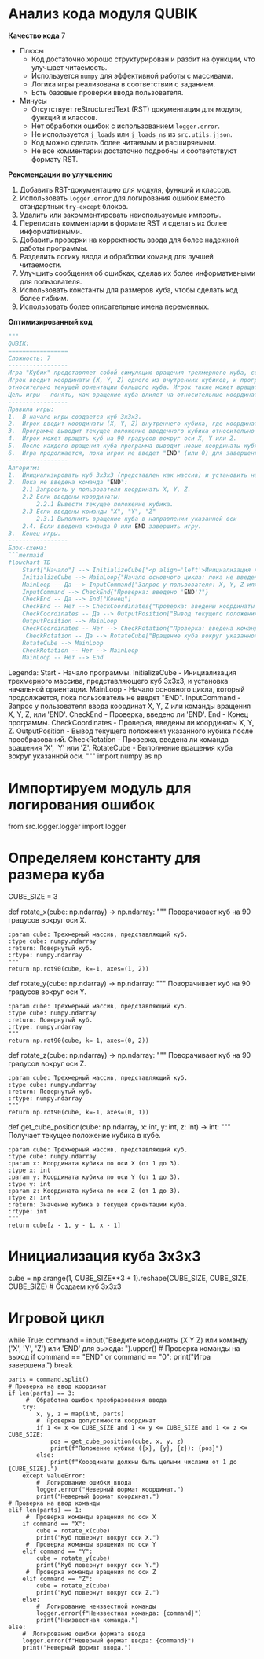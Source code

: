 # Анализ кода модуля QUBIK

**Качество кода**
7
-   Плюсы
    -   Код достаточно хорошо структурирован и разбит на функции, что улучшает читаемость.
    -   Используется `numpy` для эффективной работы с массивами.
    -   Логика игры реализована в соответствии с заданием.
    -   Есть базовые проверки ввода пользователя.
-   Минусы
    -   Отсутствует reStructuredText (RST) документация для модуля, функций и классов.
    -   Нет обработки ошибок с использованием `logger.error`.
    -   Не используется `j_loads` или `j_loads_ns` из `src.utils.jjson`.
    -   Код можно сделать более читаемым и расширяемым.
    -   Не все комментарии достаточно подробны и соответствуют формату RST.

**Рекомендации по улучшению**

1.  Добавить RST-документацию для модуля, функций и классов.
2.  Использовать `logger.error` для логирования ошибок вместо стандартных `try-except` блоков.
3.  Удалить или закомментировать неиспользуемые импорты.
4.  Переписать комментарии в формате RST и сделать их более информативными.
5.  Добавить проверки на корректность ввода для более надежной работы программы.
6.  Разделить логику ввода и обработки команд для лучшей читаемости.
7.  Улучшить сообщения об ошибках, сделав их более информативными для пользователя.
8.  Использовать константы для размеров куба, чтобы сделать код более гибким.
9.  Использовать более описательные имена переменных.

**Оптимизированный код**

```python
"""
QUBIK:
=================
Сложность: 7
-----------------
Игра "Кубик" представляет собой симуляцию вращения трехмерного куба, составленного из маленьких кубиков.
Игрок вводит координаты (X, Y, Z) одного из внутренних кубиков, и программа показывает его положение
относительно текущей ориентации большого куба. Игрок также может вращать куб по осям X, Y или Z.
Цель игры - понять, как вращение куба влияет на относительные координаты выбранного внутреннего кубика.
-----------------
Правила игры:
1.  В начале игры создается куб 3x3x3.
2.  Игрок вводит координаты (X, Y, Z) внутреннего кубика, где координаты лежат в диапазоне от 1 до 3.
3.  Программа выводит текущее положение введенного кубика относительно текущей ориентации куба.
4.  Игрок может вращать куб на 90 градусов вокруг оси X, Y или Z.
5.  После каждого вращения куба программа выводит новые координаты кубика.
6.  Игра продолжается, пока игрок не введет "END" (или 0) для завершения.
-----------------
Алгоритм:
1.  Инициализировать куб 3x3x3 (представлен как массив) и установить начальную ориентацию.
2.  Пока не введена команда "END":
    2.1 Запросить у пользователя координаты X, Y, Z.
    2.2 Если введены координаты:
        2.2.1 Вывести текущее положение кубика.
    2.3 Если введены команды "X", "Y", "Z"
        2.3.1 Выполнить вращение куба в направлении указанной оси
    2.4. Если введена команда 0 или END завершить игру.
3.  Конец игры.
-----------------
Блок-схема:
```mermaid
flowchart TD
    Start["Начало"] --> InitializeCube["<p align='left'>Инициализация куба 3x3x3 и начальной ориентации</p>"]
    InitializeCube --> MainLoop{"Начало основного цикла: пока не введено 'END'"}
    MainLoop -- Да --> InputCommand["Запрос у пользователя: X, Y, Z или 'X', 'Y', 'Z' или 'END'"]
    InputCommand --> CheckEnd{"Проверка: введено 'END'?"}
    CheckEnd -- Да --> End["Конец"]
    CheckEnd -- Нет --> CheckCoordinates{"Проверка: введены координаты X, Y, Z?"}
    CheckCoordinates -- Да --> OutputPosition["Вывод текущего положения кубика"]
    OutputPosition --> MainLoop
    CheckCoordinates -- Нет --> CheckRotation{"Проверка: введена команда вращения 'X', 'Y' или 'Z'?"}
     CheckRotation -- Да --> RotateCube["Вращение куба вокруг указанной оси"]
    RotateCube --> MainLoop
    CheckRotation -- Нет --> MainLoop
    MainLoop -- Нет --> End
```

Legenda:
    Start - Начало программы.
    InitializeCube - Инициализация трехмерного массива, представляющего куб 3x3x3, и установка начальной ориентации.
    MainLoop - Начало основного цикла, который продолжается, пока пользователь не введет "END".
    InputCommand - Запрос у пользователя ввода координат X, Y, Z или команды вращения X, Y, Z, или 'END'.
    CheckEnd - Проверка, введено ли 'END'.
    End - Конец программы.
    CheckCoordinates - Проверка, введены ли координаты X, Y, Z.
    OutputPosition - Вывод текущего положения указанного кубика после преобразований.
    CheckRotation - Проверка, введена ли команда вращения 'X', 'Y' или 'Z'.
    RotateCube - Выполнение вращения куба вокруг указанной оси.
"""
import numpy as np
#  Импортируем модуль для логирования ошибок
from src.logger.logger import logger

#  Определяем константу для размера куба
CUBE_SIZE = 3

def rotate_x(cube: np.ndarray) -> np.ndarray:
    """
    Поворачивает куб на 90 градусов вокруг оси X.

    :param cube: Трехмерный массив, представляющий куб.
    :type cube: numpy.ndarray
    :return: Повернутый куб.
    :rtype: numpy.ndarray
    """
    return np.rot90(cube, k=-1, axes=(1, 2))


def rotate_y(cube: np.ndarray) -> np.ndarray:
    """
    Поворачивает куб на 90 градусов вокруг оси Y.

    :param cube: Трехмерный массив, представляющий куб.
    :type cube: numpy.ndarray
    :return: Повернутый куб.
    :rtype: numpy.ndarray
    """
    return np.rot90(cube, k=-1, axes=(0, 2))


def rotate_z(cube: np.ndarray) -> np.ndarray:
    """
    Поворачивает куб на 90 градусов вокруг оси Z.

    :param cube: Трехмерный массив, представляющий куб.
    :type cube: numpy.ndarray
    :return: Повернутый куб.
    :rtype: numpy.ndarray
    """
    return np.rot90(cube, k=-1, axes=(0, 1))


def get_cube_position(cube: np.ndarray, x: int, y: int, z: int) -> int:
    """
    Получает текущее положение кубика в кубе.

    :param cube: Трехмерный массив, представляющий куб.
    :type cube: numpy.ndarray
    :param x: Координата кубика по оси X (от 1 до 3).
    :type x: int
    :param y: Координата кубика по оси Y (от 1 до 3).
    :type y: int
    :param z: Координата кубика по оси Z (от 1 до 3).
    :type z: int
    :return: Значение кубика в текущей ориентации куба.
    :rtype: int
    """
    return cube[z - 1, y - 1, x - 1]


#  Инициализация куба 3x3x3
cube = np.arange(1, CUBE_SIZE**3 + 1).reshape(CUBE_SIZE, CUBE_SIZE, CUBE_SIZE)  # Создаем куб 3x3x3

# Игровой цикл
while True:
    command = input("Введите координаты (X Y Z) или команду ('X', 'Y', 'Z') или 'END' для выхода: ").upper()
    # Проверка команды на выход
    if command == "END" or command == "0":
        print("Игра завершена.")
        break

    parts = command.split()
    # Проверка на ввод координат
    if len(parts) == 3:
         #  Обработка ошибок преобразования ввода
        try:
            x, y, z = map(int, parts)
            #  Проверка допустимости координат
            if 1 <= x <= CUBE_SIZE and 1 <= y <= CUBE_SIZE and 1 <= z <= CUBE_SIZE:
                pos = get_cube_position(cube, x, y, z)
                print(f"Положение кубика ({x}, {y}, {z}): {pos}")
            else:
                print(f"Координаты должны быть целыми числами от 1 до {CUBE_SIZE}.")
        except ValueError:
            #  Логирование ошибки ввода
            logger.error("Неверный формат координат.")
            print("Неверный формат координат.")
    # Проверка на ввод команды
    elif len(parts) == 1:
         #  Проверка команды вращения по оси X
        if command == "X":
            cube = rotate_x(cube)
            print("Куб повернут вокруг оси X.")
         #  Проверка команды вращения по оси Y
        elif command == "Y":
            cube = rotate_y(cube)
            print("Куб повернут вокруг оси Y.")
         #  Проверка команды вращения по оси Z
        elif command == "Z":
            cube = rotate_z(cube)
            print("Куб повернут вокруг оси Z.")
        else:
            #  Логирование неизвестной команды
            logger.error(f"Неизвестная команда: {command}")
            print("Неизвестная команда.")
    else:
        #  Логирование ошибки формата ввода
        logger.error(f"Неверный формат ввода: {command}")
        print("Неверный формат ввода.")
```